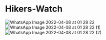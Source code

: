 # Hikers-Watch
![WhatsApp Image 2022-04-08 at 01 28 22](https://user-images.githubusercontent.com/55597759/162288108-a40d1ec6-ceaf-454d-8d3f-0c46d8a3d464.jpeg)
![WhatsApp Image 2022-04-08 at 01 28 22 (1)](https://user-images.githubusercontent.com/55597759/162288116-6dc7f363-8833-458f-8a14-c4959d054717.jpeg)
![WhatsApp Image 2022-04-08 at 01 28 22 (2)](https://user-images.githubusercontent.com/55597759/162288128-80088598-fa78-4c59-97d3-81981c70e8bf.jpeg)
